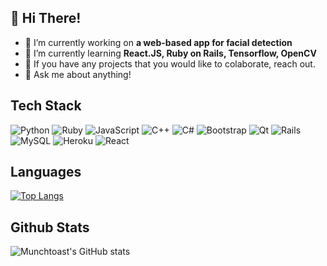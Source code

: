 ## 👋 Hi There!

- 🔭 I’m currently working on **a web-based app for facial detection**
- 🌱 I’m currently learning **React.JS, Ruby on Rails, Tensorflow, OpenCV**
- 💼 If you have any projects that you would like to colaborate, reach out.
- 💬 Ask me about anything!

## Tech Stack
![Python](https://img.shields.io/badge/python-3670A0?style=for-the-badge&logo=python&logoColor=ffdd54)
![Ruby](https://img.shields.io/badge/ruby-%23CC342D.svg?style=for-the-badge&logo=ruby&logoColor=white)
![JavaScript](https://img.shields.io/badge/javascript-%23323330.svg?style=for-the-badge&logo=javascript&logoColor=%23F7DF1E)
![C++](https://img.shields.io/badge/c++-%2300599C.svg?style=for-the-badge&logo=c%2B%2B&logoColor=white)
![C#](https://img.shields.io/badge/c%23-%23239120.svg?style=for-the-badge&logo=c-sharp&logoColor=white)
![Bootstrap](https://img.shields.io/badge/bootstrap-%23563D7C.svg?style=for-the-badge&logo=bootstrap&logoColor=white)
![Qt](https://img.shields.io/badge/Qt-%23217346.svg?style=for-the-badge&logo=Qt&logoColor=white)
![Rails](https://img.shields.io/badge/rails-%23CC0000.svg?style=for-the-badge&logo=ruby-on-rails&logoColor=white)
![MySQL](https://img.shields.io/badge/mysql-%2300f.svg?style=for-the-badge&logo=mysql&logoColor=white)
![Heroku](https://img.shields.io/badge/heroku-%23430098.svg?style=for-the-badge&logo=heroku&logoColor=white)
![React](https://img.shields.io/badge/react-%2320232a.svg?style=for-the-badge&logo=react&logoColor=%2361DAFB)


## Languages
[![Top Langs](https://github-readme-stats.vercel.app/api/top-langs/?username=munchtoast&layout=compact&theme=radical)](https://github.com/anuraghazra/github-readme-stats)

## Github Stats
![Munchtoast's GitHub stats](https://github-readme-stats.vercel.app/api?username=munchtoast&show_icons=true&theme=radical&count_private=true)

